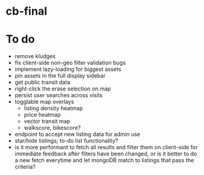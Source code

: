 # cb-final

# To do
- remove kludges
- fix client-side non-geo filter validation bugs
- implement lazy-loading for biggest assets
- pin assets in the full display sidebar
- get public transit data
- right-click the erase selection on map
- persist user searches across visits
- togglable map overlays
  - listing density heatmap
  - price heatmap
  - vector transit map
  - walkscore, bikescore?
- endpoint to accept new listing data for admin use
- star/hide listings; to-do list functionality?
- is it more performant to fetch all results and filter them on client-side for immediate feedback after filters have been changed, or is it better to do a new fetch everytime and let mongoDB match to listings that pass the criteria?

